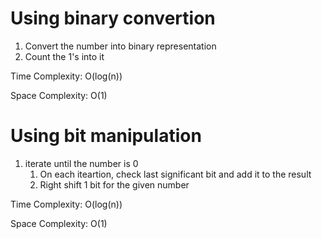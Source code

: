# Using binary convertion

1. Convert the number into binary representation
2. Count the 1's into it

Time Complexity: O(log(n))

Space Complexity: O(1)

# Using bit manipulation

1. iterate until the number is 0
   1. On each iteartion, check last significant bit and add it to the result
   2. Right shift 1 bit for the given number

Time Complexity: O(log(n))

Space Complexity: O(1)
